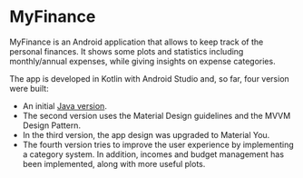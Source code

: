 # MyFinance

MyFinance is an Android application that allows to keep track of the personal finances. It shows some plots and statistics including monthly/annual expenses, while giving insights on expense categories.

The app is developed in Kotlin with Android Studio and, so far, four version were built:
- An initial [Java version](https://github.com/francescofiorella/MyFinance-Java).
- The second version uses the Material Design guidelines and the MVVM Design Pattern.
- In the third version, the app design was upgraded to Material You.
- The fourth version tries to improve the user experience by implementing a category system. In addition, incomes and budget management has been implemented, along with more useful plots.
